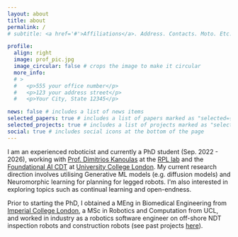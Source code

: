 ```yaml
---
layout: about
title: about
permalink: /
# subtitle: <a href='#'>Affiliations</a>. Address. Contacts. Moto. Etc.

profile:
  align: right
  image: prof_pic.jpg
  image_circular: false # crops the image to make it circular
  more_info:
  # >
  #   <p>555 your office number</p>
  #   <p>123 your address street</p>
  #   <p>Your City, State 12345</p>

news: false # includes a list of news items
selected_papers: true # includes a list of papers marked as "selected={true}"
selected_projects: true # includes a list of projects marked as "selected={true}"
social: true # includes social icons at the bottom of the page
---
```


I am an experienced roboticist and currently a PhD student (Sep. 2022 - 2026), working with [Prof. Dimitrios Kanoulas](https://dkanou.github.io/) at the [RPL lab](https://rpl-as-ucl.github.io/) and the [Foundational AI CDT](https://www.ucl.ac.uk/foundational-ai-cdt/people/student-profiles) at [University College London](https://www.ucl.ac.uk/). My current research direction involves utilising Generative ML models (e.g. diffusion models) and Neuromorphic learning for planning for legged robots. I'm also interested in exploring topics such as continual learning and open-endness.

Prior to starting the PhD, I obtained a MEng in Biomedical Engineering from [Imperial College London](https://www.imperial.ac.uk/), a MSc in Robotics and Computation from UCL, and worked in industry as a robotics software engineer on off-shore NDT inspection robots and construction robots (see past projects [here](/projects/)).

<!-- Write your biography here. Tell the world about yourself. Link to your favorite [subreddit](http://reddit.com). You can put a picture in, too. The code is already in, just name your picture `prof_pic.jpg` and put it in the `img/` folder.

Put your address / P.O. box / other info right below your picture. You can also disable any of these elements by editing `profile` property of the YAML header of your `_pages/about.md`. Edit `_bibliography/papers.bib` and Jekyll will render your [publications page](/al-folio/publications/) automatically.

Link to your social media connections, too. This theme is set up to use [Font Awesome icons](https://fontawesome.com/) and [Academicons](https://jpswalsh.github.io/academicons/), like the ones below. Add your Facebook, Twitter, LinkedIn, Google Scholar, or just disable all of them. -->
